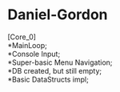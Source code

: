 # Daniel-Gordon
[Core_0]  
*MainLoop;  
*Console Input;  
*Super-basic Menu Navigation;  
*DB created, but still empty;  
*Basic DataStructs impl;
